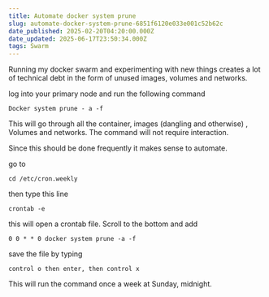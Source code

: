 ```yaml
---
title: Automate docker system prune
slug: automate-docker-system-prune-6851f6120e033e001c52b62c
date_published: 2025-02-20T04:20:00.000Z
date_updated: 2025-06-17T23:50:34.000Z
tags: Swarm
---
```


Running my docker swarm and experimenting with new things creates a lot of technical debt in the form of unused images, volumes and networks.

log into your primary node and run the following command

    Docker system prune - a -f

This will go through all the container, images (dangling and otherwise) , Volumes and networks. The command will not require interaction.

Since this should be done frequently it makes sense to automate.

go to

    cd /etc/cron.weekly

then type this line

    crontab -e

this will open a crontab file. Scroll to the bottom and add

    0 0 * * 0 docker system prune -a -f

save the file by typing

    control o then enter, then control x

This will run the command once a week at Sunday, midnight.
